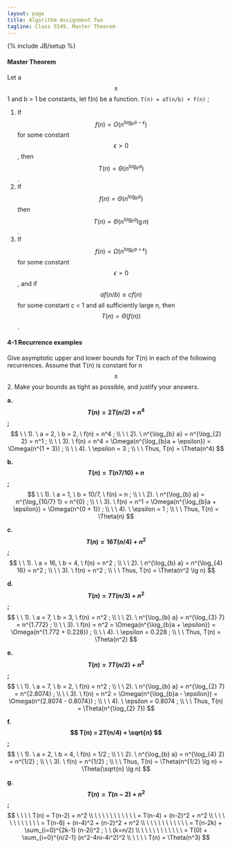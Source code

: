 ```yaml
---
layout: page
title: Algorithm Assignment Two
tagline: Class 5549, Master Theorem
---
```

{% include JB/setup %}

#### Master Theorem  

Let a $$ \ge $$ 1 and b > 1 be constants, let f(n) be a function. `T(n) = aT(n/b) + f(n)` ;  

1. If $$ f(n) = O(n^{\log_{b} a - \epsilon}) $$ for some constant $$ \epsilon > 0 $$, then $$ T(n) = \Theta(n^{\log_{b} a })$$.  
2. If $$ f(n) = \Theta(n^{\log_{b} a}) $$ then $$ T(n) = \Theta(n^{\log_{b} a} \lg n) $$.        
3. If $$ f(n) = \Omega(n^{\log_{b} a + \epsilon}) $$ for some constant $$ \epsilon > 0 $$, and if $$ af(n/b) \le cf(n)$$ for some constant c < 1 and all sufficiently large n, then $$ T(n) = \Theta(f(n))$$.    

#### 4-1 Recurrence examples  
Give asymptotic upper and lower bounds for T(n) in each of the following recurrences. Assume that T(n) is constant for n $$ \le $$ 2. Make your bounds as tight as possible, and justify your answers.

**a. $$ T(n)  =  2T(n/2) + n^4 $$ ;**  
$$ 
\ \ 1). \  a = 2, \ b = 2, \ f(n) = n^4 ; \\
\ \ 2). \  n^{\log_{b} a} = n^{\log_{2} 2} = n^1 ; \\
\ \ 3). \  f(n) = n^4 = \Omega(n^{\log_{b}a + \epsilon})  = \Omega(n^{1 + 3}) ;  \\
\ \ 4). \  \epsilon = 3 ; \\ 
\ \ Thus, T(n) = \Theta(n^4)
$$  

**b. $$ T(n)  =  T(n7/10) + n $$ ;**  
$$
\ \ 1). \  a = 1, \ b = 10/7, \ f(n) = n ; \\
\ \ 2). \  n^{\log_{b} a} = n^{\log_{10/7} 1} = n^{0} ; \\
\ \ 3). \  f(n) = n^1 = \Omega(n^{\log_{b}a + \epsilon})  = \Omega(n^{0 + 1}) ;  \\
\ \ 4). \  \epsilon = 1 ; \\
\ \ Thus, T(n) = \Theta(n)
$$ 

**c. $$ T(n)  =  16T(n/4) + n^2 $$ ;**    
$$
\ \ 1). \  a = 16, \ b = 4, \ f(n) = n^2 ; \\
\ \ 2). \  n^{\log_{b} a} = n^{\log_{4} 16} = n^2 ; \\
\ \ 3). \  f(n) = n^2 ; \\
\ \ Thus, T(n) = \Theta(n^2 \lg n)
$$

**d. $$ T(n)  =  7T(n/3) + n^2 $$ ;**  
$$
\ \ 1). \  a = 7, \ b = 3, \ f(n) = n^2 ; \\
\ \ 2). \  n^{\log_{b} a} = n^{\log_{3} 7} = n^{1.772} ; \\
\ \ 3). \  f(n) = n^2 = \Omega(n^{\log_{b}a + \epsilon})  = \Omega(n^{1.772 + 0.228}) ;  \\
\ \ 4). \  \epsilon = 0.228 ; \\
\ \ Thus, T(n) = \Theta(n^2)
$$ 

**e. $$ T(n)  =  7T(n/2) + n^2 $$ ;**  
$$
\ \ 1). \  a = 7, \ b = 2, \ f(n) = n^2 ; \\
\ \ 2). \  n^{\log_{b} a} = n^{\log_{2} 7} = n^{2.8074} ; \\
\ \ 3). \  f(n) = n^2 = \Omega(n^{\log_{b}a - \epsilon})  = \Omega(n^{2.8074 - 0.8074}) ;  \\
\ \ 4). \  \epsilon = 0.8074 ; \\
\ \ Thus, T(n) = \Theta(n^{\log_{2} 7})
$$  

**f. $$ T(n)  =  2T(n/4) + \sqrt{n} $$ ;**   
$$
\ \ 1). \  a = 2, \ b = 4, \ f(n) = 1/2 ; \\
\ \ 2). \  n^{\log_{b} a} = n^{\log_{4} 2} = n^{1/2} ; \\
\ \ 3). \  f(n) = n^{1/2} ;  \\
\ \ Thus, T(n) = \Theta(n^{1/2} \lg n) = \Theta(\sqrt{n} \lg n)
$$  

**g. $$ T(n)  =  T(n-2) + n^2 $$ ;**    
$$
\ \ \ \ T(n)  =  T(n-2) + n^2  \\
\ \ \ \ \ \ \ \ \ \ \ = T(n-4) + (n-2)^2 + n^2 \\
\ \ \ \ \ \ \ \ \ \ \ = T(n-6) + (n-4)^2 + (n-2)^2 + n^2 \\
\ \ \ \ \ \ \ \ \ \ \ = T(n-2k) + \sum_{i=0}^{2k-1} (n-2i)^2 ; \ \ (k=n/2) \\
\ \ \ \ \ \ \ \ \ \ \ = T(0) + \sum_{i=0}^{n/2-1} (n^2-4ni-4i^2)^2 \\
\ \ \ \ T(n) = \Theta(n^3)
$$



